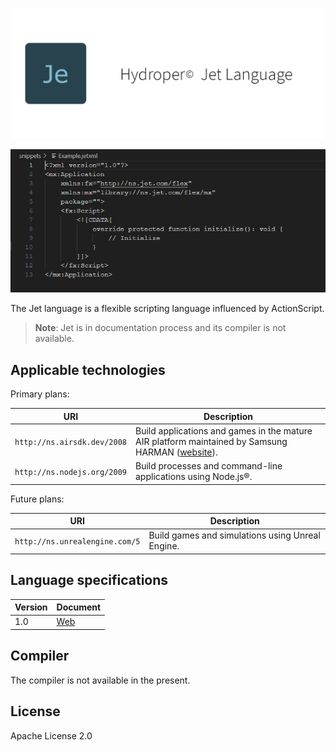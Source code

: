 <p align="center">
  <img src="./assets/banner.png" width="500">
</p>

<p align="center">
  <img src="./snippets/Example.png" width="690">
</p>

The Jet language is a flexible scripting language influenced by ActionScript.

> **Note**: Jet is in documentation process and its compiler is not available.

## Applicable technologies

Primary plans:

| URI | Description |
| --- | ----------- |
| `http://ns.airsdk.dev/2008` | Build applications and games in the mature AIR platform maintained by Samsung HARMAN ([website](https://airsdk.dev)). |
| `http://ns.nodejs.org/2009` | Build processes and command-line applications using Node.js®. |

Future plans:

| URI | Description |
| --- | ----------- |
| `http://ns.unrealengine.com/5` | Build games and simulations using Unreal Engine. |

## Language specifications

| Version | Document |
| ------- | -------- |
| 1.0     | [Web](https://hydroper-jet.github.io/lang/spec/1.0/live) |

## Compiler

The compiler is not available in the present.

## License

Apache License 2.0